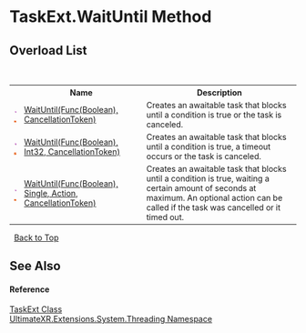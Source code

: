 # TaskExt.WaitUntil Method 
 


## Overload List
&nbsp;<table><tr><th></th><th>Name</th><th>Description</th></tr><tr><td>![Public method](media/pubmethod.gif "Public method")![Static member](media/static.gif "Static member")</td><td><a href="M_UltimateXR_Extensions_System_Threading_TaskExt_WaitUntil_2">WaitUntil(Func(Boolean), CancellationToken)</a></td><td>
Creates an awaitable task that blocks until a condition is true or the task is canceled.</td></tr><tr><td>![Public method](media/pubmethod.gif "Public method")![Static member](media/static.gif "Static member")</td><td><a href="M_UltimateXR_Extensions_System_Threading_TaskExt_WaitUntil">WaitUntil(Func(Boolean), Int32, CancellationToken)</a></td><td>
Creates an awaitable task that blocks until a condition is true, a timeout occurs or the task is canceled.</td></tr><tr><td>![Public method](media/pubmethod.gif "Public method")![Static member](media/static.gif "Static member")</td><td><a href="M_UltimateXR_Extensions_System_Threading_TaskExt_WaitUntil_1">WaitUntil(Func(Boolean), Single, Action, CancellationToken)</a></td><td>
Creates an awaitable task that blocks until a condition is true, waiting a certain amount of seconds at maximum. An optional action can be called if the task was cancelled or it timed out.</td></tr></table>&nbsp;
<a href="#taskext.waituntil-method">Back to Top</a>

## See Also


#### Reference
<a href="T_UltimateXR_Extensions_System_Threading_TaskExt">TaskExt Class</a><br /><a href="N_UltimateXR_Extensions_System_Threading">UltimateXR.Extensions.System.Threading Namespace</a><br />